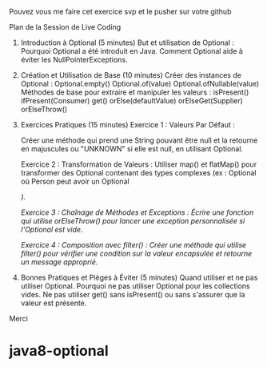 Pouvez vous me faire cet exercice svp et le pusher sur votre github


Plan de la Session de Live Coding
1. Introduction à Optional (5 minutes)
   But et utilisation de Optional :
   Pourquoi Optional a été introduit en Java.
   Comment Optional aide à éviter les NullPointerExceptions.
2. Création et Utilisation de Base (10 minutes)
   Créer des instances de Optional :
   Optional.empty()
   Optional.of(value)
   Optional.ofNullable(value)
   Méthodes de base pour extraire et manipuler les valeurs :
   isPresent()
   ifPresent(Consumer)
   get()
   orElse(defaultValue)
   orElseGet(Supplier)
   orElseThrow()
3. Exercices Pratiques (15 minutes)
   Exercice 1 : Valeurs Par Défaut :

   Créer une méthode qui prend une String pouvant être null 
   et la retourne en majuscules ou "UNKNOWN" si elle est null, en utilisant Optional.

   Exercice 2 : Transformation de Valeurs :
   Utiliser map() et flatMap() pour transformer des Optional contenant des types 
   complexes (ex : Optional<Person> où Person peut avoir un Optional<Address>).
   
   Exercice 3 : Chaînage de Méthodes et Exceptions :
   Écrire une fonction qui utilise orElseThrow() pour lancer une exception personnalisée si l'Optional est vide.

   Exercice 4 : Composition avec filter() :
   Créer une méthode qui utilise filter() pour vérifier une condition sur la valeur encapsulée 
   et retourne un message approprié.

4. Bonnes Pratiques et Pièges à Éviter (5 minutes)
   Quand utiliser et ne pas utiliser Optional.
   Pourquoi ne pas utiliser Optional pour les collections vides.
   Ne pas utiliser get() sans isPresent() ou sans s'assurer que la valeur est présente.


Merci
# java8-optional
